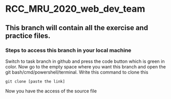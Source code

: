 # RCC_MRU_2020_web_dev_team

## This branch will contain all the exercise and practice files.

### Steps to access this branch in your local machine
Switch to task branch in github and press the code button which is green in color.
Now go to the empty space where you want this branch and open the git bash/cmd/powershell/terminal.
Write this command to clone this
```
git clone [paste the link]
```

Now you have the access of the source file
